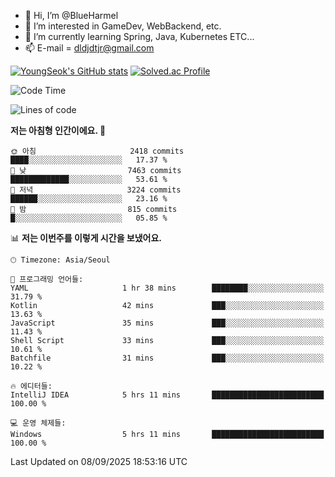 - 👋 Hi, I’m @BlueHarmel
- 👀 I’m interested in GameDev, WebBackend, etc.
- 🌱 I’m currently learning Spring, Java, Kubernetes ETC...
- 📫 E-mail = dldjdtjr@gmail.com

[![YoungSeok's GitHub stats](https://github-readme-stats.vercel.app/api?username=BlueHarmel&show_icons=true&theme=transparent)](https://github.com/anuraghazra/github-readme-stats)
[![Solved.ac Profile](http://mazassumnida.wtf/api/v2/generate_badge?boj=dldjdtjr)](https://solved.ac/dldjdtjr/)

<!--START_SECTION:waka-->
![Code Time](http://img.shields.io/badge/Code%20Time-1%2C087%20hrs%2026%20mins-blue)

![Lines of code](https://img.shields.io/badge/%EC%A0%80%EB%8A%94%20%EC%97%AC%ED%83%9C%EA%B9%8C%EC%A7%80%20-46.4%20million%20%EC%A4%84%EC%9D%98%20%EC%BD%94%EB%93%9C%EB%A5%BC%20%EC%9E%91%EC%84%B1%ED%96%88%EC%96%B4%EC%9A%94.-blue)

**저는 아침형 인간이에요. 🐤** 

```text
🌞 아침                     2418 commits        ████░░░░░░░░░░░░░░░░░░░░░   17.37 % 
🌆 낮　                     7463 commits        █████████████░░░░░░░░░░░░   53.61 % 
🌃 저녁                     3224 commits        ██████░░░░░░░░░░░░░░░░░░░   23.16 % 
🌙 밤　                     815 commits         █░░░░░░░░░░░░░░░░░░░░░░░░   05.85 % 
```


📊 **저는 이번주를 이렇게 시간을 보냈어요.** 

```text
🕑︎ Timezone: Asia/Seoul

💬 프로그래밍 언어들: 
YAML                     1 hr 38 mins        ████████░░░░░░░░░░░░░░░░░   31.79 % 
Kotlin                   42 mins             ███░░░░░░░░░░░░░░░░░░░░░░   13.63 % 
JavaScript               35 mins             ███░░░░░░░░░░░░░░░░░░░░░░   11.43 % 
Shell Script             33 mins             ███░░░░░░░░░░░░░░░░░░░░░░   10.61 % 
Batchfile                31 mins             ███░░░░░░░░░░░░░░░░░░░░░░   10.22 % 

🔥 에디터들: 
IntelliJ IDEA            5 hrs 11 mins       █████████████████████████   100.00 % 

💻 운영 체제들: 
Windows                  5 hrs 11 mins       █████████████████████████   100.00 % 
```


 Last Updated on 08/09/2025 18:53:16 UTC
<!--END_SECTION:waka-->
<!---
BlueHarmel/BlueHarmel is a ✨ special ✨ repository because its `README.md` (this file) appears on your GitHub profile.
You can click the Preview link to take a look at your changes.
--->

